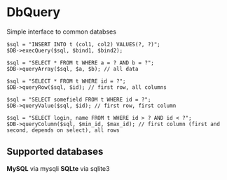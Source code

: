 # DbQuery
Simple interface to common databses
```
$sql = "INSERT INTO t (col1, col2) VALUES(?, ?)";
$DB->execQuery($sql, $bind1, $bind2); 

$sql = "SELECT * FROM t WHERE a = ? AND b = ?";
$DB->queryArray($sql, $a, $b); // all data

$sql = "SELECT * FROM t WHERE id = ?";
$DB->queryRow($sql, $id); // first row, all columns

$sql = "SELECT somefield FROM t WHERE id = ?";
$DB->queryValue($sql, $id); // first row, first column

$sql = "SELECT login, name FROM t WHERE id > ? AND id < ?";
$DB->queryColumn($sql, $min_id, $max_id); // first column (first and second, depends on select), all rows
```

## Supported databases
**MySQL** via mysqli
**SQLte** via sqlite3
